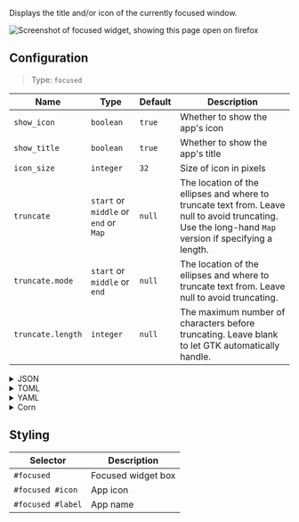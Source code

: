 Displays the title and/or icon of the currently focused window.

![Screenshot of focused widget, showing this page open on firefox](https://user-images.githubusercontent.com/5057870/184714118-c1fb1c67-cd8c-4cc0-b5cd-6faccff818ac.png)


## Configuration

> Type: `focused`

| Name              | Type                                  | Default | Description                                                                                                                                           |
|-------------------|---------------------------------------|---------|-------------------------------------------------------------------------------------------------------------------------------------------------------|
| `show_icon`       | `boolean`                             | `true`  | Whether to show the app's icon                                                                                                                        |
| `show_title`      | `boolean`                             | `true`  | Whether to show the app's title                                                                                                                       |
| `icon_size`       | `integer`                             | `32`    | Size of icon in pixels                                                                                                                                |
| `truncate`        | `start` or `middle` or `end` or `Map` | `null`  | The location of the ellipses and where to truncate text from. Leave null to avoid truncating. Use the long-hand `Map` version if specifying a length. |
| `truncate.mode`   | `start` or `middle` or `end`          | `null`  | The location of the ellipses and where to truncate text from. Leave null to avoid truncating.                                                         |
| `truncate.length` | `integer`                             | `null`  | The maximum number of characters before truncating. Leave blank to let GTK automatically handle.                                                      |

<details>
<summary>JSON</summary>

```json
{
  "end": [
    {
      "type": "focused",
      "show_icon": true,
      "show_title": true,
      "icon_size": 32,
      "truncate": "end"
    }
  ]
}

```

</details>

<details>
<summary>TOML</summary>

```toml
[[end]]
type = "focused"
show_icon = true
show_title = true
icon_size = 32
truncate = "end"
```

</details>

<details>
<summary>YAML</summary>

```yaml
end:
  - type: "focused"
    show_icon: true
    show_title: true
    icon_size: 32
    truncate: "end"
```

</details>

<details>
<summary>Corn</summary>

```corn
{
  end = [
    {
      type = "focused"
      show_icon = true
      show_title = true
      icon_size = 32
      truncate = "end"
    }
  ]
}
```

</details>

## Styling

| Selector                 | Description        |
|--------------------------|--------------------|
| `#focused`               | Focused widget box |
| `#focused #icon`         | App icon           |
| `#focused #label`        | App name           |